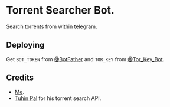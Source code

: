 # Torrent Searcher Bot.
Search torrents from within telegram.

## Deploying
Get `BOT_TOKEN` from [@BotFather](https://t.me/BotFather) and `TOR_KEY` from [@Tor_Key_Bot](https://t.me/Tor_Key_Bot).

## Credits
- [Me](https://t.me/BotzHub).
- [Tuhin Pal](https://github.com/cachecleanerjeet) for his torrent search API.